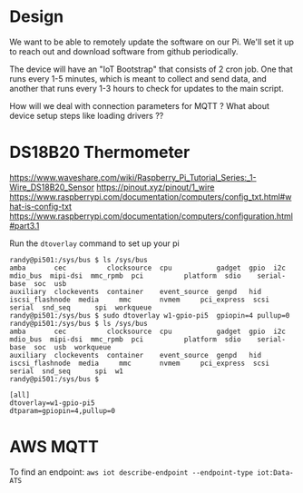 # Design

We want to be able to remotely update the software on our Pi.  We'll set it up to reach out and download 
software from github periodically.

The device will have an "IoT Bootstrap" that consists of 2 cron job.  One that runs every 1-5 minutes, which is 
meant to collect and send data, and another that runs every 1-3 hours to check for updates to the main script.

How will we deal with connection parameters for MQTT ?  What about device setup steps like loading drivers ?? 

# DS18B20 Thermometer 

https://www.waveshare.com/wiki/Raspberry_Pi_Tutorial_Series:_1-Wire_DS18B20_Sensor
https://pinout.xyz/pinout/1_wire
https://www.raspberrypi.com/documentation/computers/config_txt.html#what-is-config-txt
https://www.raspberrypi.com/documentation/computers/configuration.html#part3.1



Run the `dtoverlay` command to set up your pi 
```
randy@pi501:/sys/bus $ ls /sys/bus
amba       cec          clocksource  cpu           gadget  gpio  i2c              mdio_bus  mipi-dsi  mmc_rpmb  pci          platform  sdio    serial-base  soc  usb
auxiliary  clockevents  container    event_source  genpd   hid   iscsi_flashnode  media     mmc       nvmem     pci_express  scsi      serial  snd_seq      spi  workqueue
randy@pi501:/sys/bus $ sudo dtoverlay w1-gpio-pi5  gpiopin=4 pullup=0
randy@pi501:/sys/bus $ ls /sys/bus
amba       cec          clocksource  cpu           gadget  gpio  i2c              mdio_bus  mipi-dsi  mmc_rpmb  pci          platform  sdio    serial-base  soc  usb  workqueue
auxiliary  clockevents  container    event_source  genpd   hid   iscsi_flashnode  media     mmc       nvmem     pci_express  scsi      serial  snd_seq      spi  w1
randy@pi501:/sys/bus $
```

```
[all]
dtoverlay=w1-gpio-pi5
dtparam=gpiopin=4,pullup=0
```

# AWS MQTT

To find an endpoint: `aws iot describe-endpoint --endpoint-type iot:Data-ATS` 